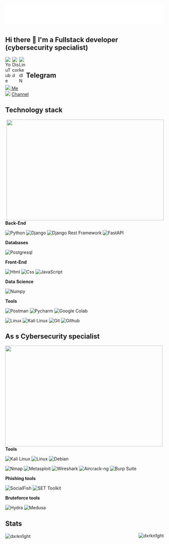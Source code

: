<h1 align="center">
  <img src="name.svg" alt="dxrkn1ght"/>
</h1>

## Hi there 👋 I'm a Fullstack developer (cybersecurity specialist)

<a href="https://www.youtube.com/@not_koma_/">
  <img align="left" alt="YouTube" width="22px" src="https://www.svgrepo.com/show/13671/youtube.svg"/>
</a>
<a href="https://discord.com/channels/@s1mple_dxrk_71965">
  <img align="left" alt="Discord" width="22px" src="https://www.svgrepo.com/show/353655/discord-icon.svg" />
</a>
<a href="https://www.linkedin.com/in//">
  <img align="left" alt="LinkedIN" width="22px" src="https://upload.wikimedia.org/wikipedia/commons/thumb/8/81/LinkedIn_icon.svg/2048px-LinkedIn_icon.svg.png" />
</a>

<br>

## Telegram

<a href="https://t.me/mr_kevin24"><img width="12px" src="https://upload.wikimedia.org/wikipedia/commons/8/82/Telegram_logo.svg">
Me</a></br>
<img width="12px" src="https://upload.wikimedia.org/wikipedia/commons/8/82/Telegram_logo.svg"/> [Channel](https://t.me/django_tutor)</br>

## Technology stack

<img align="right" src="https://ovp.itv.com/v2/images/programme/gz00htt/itv_hub/01_Hero_DesktopCTV/16x9?distributionPartner=itv_hub&fallback=standard&w=767&q=65&blur=0&bg=false" width="500" height="320" />



**Back-End**

![Python](https://img.shields.io/badge/Python-FFD43B?style=for-the-badge&logo=python&logoColor=blue)
![Django](https://img.shields.io/badge/Django-092E20?style=for-the-badge&logo=django&logoColor=green)
![Django Rest Framework](https://img.shields.io/badge/django%20rest-ff1709?style=for-the-badge&logo=django&logoColor=white)
![FastAPI](    https://img.shields.io/badge/fastapi-109989?style=for-the-badge&logo=FASTAPI&logoColor=white)


**Databases**

![Postgresql](https://img.shields.io/badge/PostgreSQL-316192?style=for-the-badge&logo=postgresql&logoColor=white)


**Front-End**

![Html](https://img.shields.io/badge/HTML5-E34F26?style=for-the-badge&logo=html5&logoColor=white)
![Css](https://img.shields.io/badge/CSS3-1572B6?style=for-the-badge&logo=css3&logoColor=white)
![JavaScript](https://img.shields.io/badge/JavaScript-F7DF1E?style=for-the-badge&logo=javascript&logoColor=black)

**Data Science**

![Numpy](https://img.shields.io/badge/Numpy-777BB4?style=for-the-badge&logo=numpy&logoColor=white)


**Tools**

![Postman](https://img.shields.io/badge/Postman-FF6C37?style=for-the-badge&logo=Postman&logoColor=white)
![Pycharm](https://img.shields.io/badge/PyCharm-000000.svg?&style=for-the-badge&logo=PyCharm&logoColor=white)
![Google Colab](https://img.shields.io/badge/Colab-F9AB00?style=for-the-badge&logo=googlecolab&color=525252)

![Linux](https://img.shields.io/badge/Linux-FCC624?style=for-the-badge&logo=linux&logoColor=black)
![Kali Linux](https://img.shields.io/badge/Kali_Linux-557C94?style=for-the-badge&logo=kalilinux&logoColor=white)
![Git](https://img.shields.io/badge/-Git-black?style=for-the-badge&logo=git&logoColor=white)
![Github](https://img.shields.io/badge/GitHub-100000?style=for-the-badge&logo=github&logoColor=white)


## As s Cybersecurity specialist


<img align="left"  src="https://rare-gallery.com/uploads/posts/996980-Black-Adam-glitch-art-alone-Mr.-Robot-Elliot-Mr.jpg" width="500" height="320" />


**Tools**

![Kali Linux](https://img.shields.io/badge/Kali_Linux-557C94?style=for-the-badge&logo=kalilinux&logoColor=white)
![Linux](https://img.shields.io/badge/Linux-FCC624?style=for-the-badge&logo=linux&logoColor=black)
![Debian](https://img.shields.io/badge/Debian-A81D33?style=for-the-badge&logo=debian&logoColor=white)


![Nmap](https://img.shields.io/badge/Nmap-informational?style=for-the-badge&logo=nmap&logoColor=white&color=blue)
![Metasploit](https://img.shields.io/badge/Metasploit-critical?style=for-the-badge&logo=metasploit&logoColor=white&color=darkred)
![Wireshark](https://img.shields.io/badge/Wireshark-informational?style=for-the-badge&logo=wireshark&logoColor=white&color=0099ff)
![Aircrack-ng](https://img.shields.io/badge/Aircrack--ng-important?style=for-the-badge&logo=aircrack-ng&logoColor=white&color=dd4814)
![Burp Suite](https://img.shields.io/badge/Burp_Suite-critical?style=for-the-badge&logo=burpsuite&logoColor=white&color=ae3b2e)

**Phishing tools**

![SocialFish](https://img.shields.io/badge/SocialFish-phishing?style=for-the-badge&logo=fish&logoColor=white&color=008080)
![SET Toolkit](https://img.shields.io/badge/SET_Toolkit-phishing?style=for-the-badge&logo=hackthebox&logoColor=white&color=4b0082)


**Bruteforce tools**

![Hydra](https://img.shields.io/badge/Hydra-bruteforce?style=for-the-badge&logo=hydra&logoColor=white&color=ff0000)
![Medusa](https://img.shields.io/badge/Medusa-bruteforce?style=for-the-badge&logo=linux&logoColor=white&color=ff4500)



## Stats

<div style="display: flex; justify-content: space-between;">
  <div>
    <img align="center" src="https://github-readme-stats.vercel.app/api?username=dxrkn1ght&show_icons=true&theme=dracula&include_all_commits=true&count_private=true" alt="dxrkn1ght"/>
  </div>
  <div>
    <img align="left" src="https://github-readme-stats.vercel.app/api/top-langs/?username=dxrkn1ght&theme=blue-green" alt="dxrkn1ght" />
  </div>
</div>


[//]: # (<p align="left"> <img src="https://komarev.com/ghpvc/?username=dxrkn1ght&label=Profile%20views&color=0e75b6&style=flat" alt="dxrkn1ght" /> </p>)


[//]: # (![C]&#40;https://img.shields.io/badge/C-00599C?style=for-the-badge&logo=c&logoColor=white&#41;)
